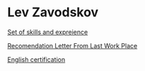 # Lev Zavodskov

[Set of skills and expreience](CV_Lev_Zavodskov_English.pdf)

[Recomendation Letter From Last Work Place](LevRecommendationLetter.pdf)

[English certification](https://www.efset.org/cert/QqPVNG)
